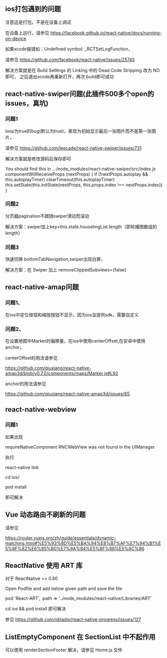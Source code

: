 ## ios打包遇到的问题
注意这是打包，不是在设备上调试

在设备上运行，请参见 https://facebook.github.io/react-native/docs/running-on-device

如果xcode报错如：Undefined symbol: _RCTSetLogFunction，

请参见 https://github.com/facebook/react-native/issues/25745

解决方案就是在 Build Settings 的 Linking 中的 Dead Code Stripping 改为 NO即可，
之后退出xcode再重新打开，再次 build即可成功

## react-native-swiper问题(此插件500多个open的issues，真坑)
### 问题1
loop为true的bug(默认为true)，表现为初始显示最后一张图片而不是第一张图片，

请参见 https://github.com/leecade/react-native-swiper/issues/731

解决方案就是修改源码后保存即可

You should find this in .../node_modules/react-native-swiper/src/index.js
componentWillReceiveProps (nextProps) {
    if (!nextProps.autoplay && this.autoplayTimer) clearTimeout(this.autoplayTimer)
    this.setState(this.initState(nextProps, this.props.index !== nextProps.index))
}

### 问题2

分页器pagination不跟随swiper滑动而滚动

解决方案：swiper加上key=this.state.houseImgList.length（即轮播图数组的length）

### 问题3

快速切换 bottomTabNavigation,swiper出现白屏，

解决方案：在 Swiper 加上 removeClippedSubviews={false}

## react-native-amap问题

### 问题1、

在ios中定位按钮和缩放按钮不显示，因为ios没提供sdk，需要自定义

### 问题2、

在设置地图中Marker的偏移量，在ios中使用centerOffset,在安卓中使用anchor，

centerOffset的用法请参见

https://github.com/qiuxiang/react-native-amap3d/blob/v0.7.0/components/maps/Marker.js#L92

anchor的用法请参见 

https://github.com/qiuxiang/react-native-amap3d/issues/65

## react-native-webview

### 问题1

如果出现 

requireNativeComponent RNCWebView was not found in the UIManager

执行 

react-native link

cd  ios/

pod install 

即可解决

## Vue 动态路由不刷新的问题

请参见 

https://router.vuejs.org/zh/guide/essentials/dynamic-matching.html#%E5%93%8D%E5%BA%94%E8%B7%AF%E7%94%B1%E5%8F%82%E6%95%B0%E7%9A%84%E5%8F%98%E5%8C%96


## ReactNative 使用 ART 库

对于 ReactNative >= 0.60

Open Podfile and add below given path and save the file

pod 'React-ART', :path => '../node_modules/react-native/Libraries/ART'
 
cd ios && pod install 即可解决

参见 https://github.com/oblador/react-native-progress/issues/127


## ListEmptyComponent 在 SectionList 中不起作用

可以使用 renderSectionFooter 解决，请参见 Home.js 文件
